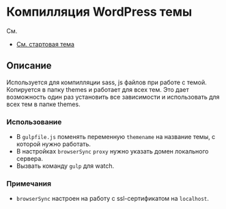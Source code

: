 # Компилляция WordPress темы

См.
- [См. стартовая тема](https://github.com/imicra/imicra-wp/)

Описание
---------------
Используется для компилляции sass, js файлов при работе с темой. Копируется в папку themes и работает для всех тем. Это дает возможность один раз установить все зависимости и использовать для всех тем в папке themes.

### Использование

* В `gulpfile.js` поменять переменную `themename` на название темы, с которой нужно работать.
* В настройках `browserSync` `proxy` нужно указать домен локального сервера.
* Вызвать команду `gulp` для watch.

### Примечания

* `browserSync` настроен на работу с ssl-сертификатом на `localhost`.